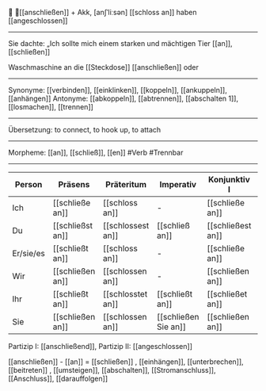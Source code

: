 🔗 🔌[[anschließen]] + Akk, [anʃˈliːsən]
[[schloss an]]
haben [[angeschlossen]]

---

Sie dachte: „Ich sollte mich einem starken und mächtigen Tier [[an]], [[schließen]]

Waschmaschine an die [[Steckdose]] [[anschließen]] oder

---

Synonyme: [[verbinden]], [[einklinken]], [[koppeln]], [[ankuppeln]], [[anhängen]]
Antonyme: [[abkoppeln]], [[abtrennen]], [[abschalten 1]], [[losmachen]], [[trennen]]

---

Übersetzung: to connect, to hook up, to attach

---

Morpheme: [[an]], [[schließ]], [[en]]
#Verb #Trennbar

---

| Person    | Präsens          | Präteritum        | Imperativ            | Konjunktiv I      | Konjunktiv II     |
| --------- | ---------------- | ----------------- | -------------------- | ----------------- | ----------------- |
| Ich       | [[schließe an]]  | [[schloss an]]    | -                    | [[schließe an]]   | [[schlösse an]]   |
| Du        | [[schließst an]] | [[schlossest an]] | [[schließ an]]       | [[schließest an]] | [[schlössest an]] |
| Er/sie/es | [[schließt an]]  | [[schloss an]]    | -                    | [[schließe an]]   | [[schlösse an]]   |
| Wir       | [[schließen an]] | [[schlossen an]]  | -                    | [[schließen an]]  | [[schlössen an]]  |
| Ihr       | [[schließt an]]  | [[schlosstet an]] | [[schließt an]]      | [[schließet an]]  | [[schlösset an]]  |
| Sie       | [[schließen an]] | [[schlossen an]]  | [[schließen Sie an]] | [[schließen an]]  | [[schlössen an]]  |

Partizip I: [[anschließend]], Partizip II: [[angeschlossen]]

[[anschließen]] - [[an]] = [[schließen]]
, [[einhängen]], [[unterbrechen]], [[beitreten]]
, [[umsteigen]], [[abschalten]], [[Stromanschluss]], [[Anschluss]], [[darauffolgen]]

